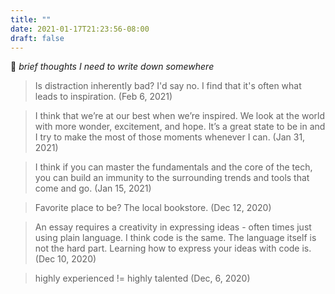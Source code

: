 ```yaml
---
title: ""
date: 2021-01-17T21:23:56-08:00
draft: false
---
```

🐣 *brief thoughts I need to write down somewhere*

> Is distraction inherently bad? I'd say no. I find that it's often what leads to inspiration.
(Feb 6, 2021)

> I think that we’re at our best when we’re inspired. We look at the world with more wonder, excitement, and hope. It’s a great state to be in and I try to make the most of those moments whenever I can.
(Jan 31, 2021)

> I think if you can master the fundamentals and the core of the tech, you can build an immunity to the surrounding trends and tools that come and go.
(Jan 15, 2021)

> Favorite place to be? The local bookstore.
(Dec 12, 2020)

> An essay requires a creativity in expressing ideas - often times just using plain language. I think code is the same. The language itself is not the hard part. Learning how to express your ideas with code is.
(Dec 10, 2020)

> highly experienced != highly talented
(Dec, 6, 2020)
